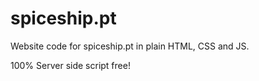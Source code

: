 # spiceship.pt
Website code for spiceship.pt in plain HTML, CSS and JS. 

100% Server side script free!
